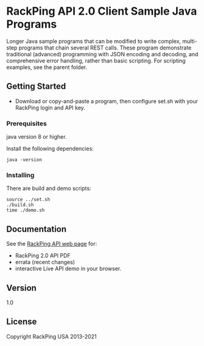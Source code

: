 # RackPing API 2.0 Client Sample Java Programs

Longer Java sample programs that can be modified to write complex, multi-step programs that chain several REST calls. These program demonstrate traditional (advanced) programming with JSON encoding and decoding, and comprehensive error handling, rather than basic scripting. For scripting examples, see the parent folder.

## Getting Started

* Download or copy-and-paste a program, then configure set.sh with your RackPing login and API key.

### Prerequisites

java version 8 or higher.

Install the following dependencies:

```
java -version
```

### Installing

There are build and demo scripts:

```
source ../set.sh
./build.sh
time ./demo.sh
```

## Documentation

See the [RackPing API web page](https://www.rackping.com/api.html) for:

* RackPing 2.0 API PDF
* errata (recent changes)
* interactive Live API demo in your browser.

## Version

1.0

## License

Copyright RackPing USA 2013-2021

